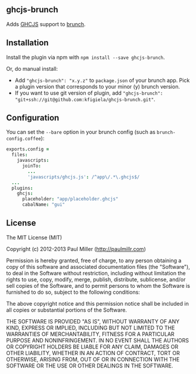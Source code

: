 ## ghcjs-brunch
Adds [GHCJS](https://github.com/ghcjs/ghcjs) support to
[brunch](http://brunch.io).

## Installation
Install the plugin via npm with `npm install --save ghcjs-brunch`.

Or, do manual install:

* Add `"ghcjs-brunch": "x.y.z"` to `package.json` of your brunch app.
  Pick a plugin version that corresponds to your minor (y) brunch version.
* If you want to use git version of plugin, add
`"ghcjs-brunch": "git+ssh://git@github.com:kfigiela/ghcjs-brunch.git"`.

## Configuration
You can set the `--bare` option in your brunch config (such as `brunch-config.coffee`):

```coffee
exports.config =
  files:
    javascripts:
      joinTo:
        ...
        'javascripts/ghcjs.js': /^app\/.*\.ghcjs$/
  ...
  plugins:
    ghcjs:
      placeholder: "app/placeholder.ghcjs"
      cabalName: "gui"
```

## License

The MIT License (MIT)

Copyright (c) 2012-2013 Paul Miller (http://paulmillr.com)

Permission is hereby granted, free of charge, to any person obtaining a copy
of this software and associated documentation files (the "Software"), to deal
in the Software without restriction, including without limitation the rights
to use, copy, modify, merge, publish, distribute, sublicense, and/or sell
copies of the Software, and to permit persons to whom the Software is
furnished to do so, subject to the following conditions:

The above copyright notice and this permission notice shall be included in
all copies or substantial portions of the Software.

THE SOFTWARE IS PROVIDED "AS IS", WITHOUT WARRANTY OF ANY KIND, EXPRESS OR
IMPLIED, INCLUDING BUT NOT LIMITED TO THE WARRANTIES OF MERCHANTABILITY,
FITNESS FOR A PARTICULAR PURPOSE AND NONINFRINGEMENT. IN NO EVENT SHALL THE
AUTHORS OR COPYRIGHT HOLDERS BE LIABLE FOR ANY CLAIM, DAMAGES OR OTHER
LIABILITY, WHETHER IN AN ACTION OF CONTRACT, TORT OR OTHERWISE, ARISING FROM,
OUT OF OR IN CONNECTION WITH THE SOFTWARE OR THE USE OR OTHER DEALINGS IN
THE SOFTWARE.
